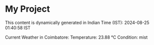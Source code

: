 # My Project

This content is dynamically generated in Indian Time (IST): 2024-08-25 01:40:58 IST


Current Weather in Coimbatore:
Temperature: 23.88 °C
Condition: mist
